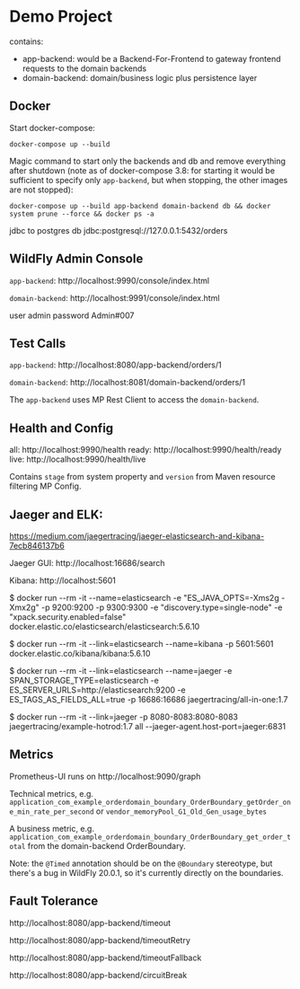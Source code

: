 # Demo Project

contains:
- app-backend: would be a Backend-For-Frontend to gateway frontend requests to the domain backends
- domain-backend: domain/business logic plus persistence layer


## Docker

Start docker-compose:

`docker-compose up --build`

Magic command to start only the backends and db and remove everything after shutdown (note as of docker-compose 3.8: for starting it would be sufficient to specify only `app-backend`, but when stopping, the other images are not stopped):

`docker-compose up --build app-backend domain-backend db && docker system prune --force && docker ps -a`

jdbc to postgres db
jdbc:postgresql://127.0.0.1:5432/orders


## WildFly Admin Console

`app-backend`: http://localhost:9990/console/index.html

`domain-backend`: http://localhost:9991/console/index.html

 user admin 
 password Admin#007


## Test Calls

`app-backend`: http://localhost:8080/app-backend/orders/1

`domain-backend`: http://localhost:8081/domain-backend/orders/1

The `app-backend` uses MP Rest Client to access the `domain-backend`.


## Health and Config

all: http://localhost:9990/health
ready: http://localhost:9990/health/ready
live: http://localhost:9990/health/live

Contains `stage` from system property and `version` from Maven resource filtering MP Config.


## Jaeger and ELK:

https://medium.com/jaegertracing/jaeger-elasticsearch-and-kibana-7ecb846137b6

Jaeger GUI: http://localhost:16686/search

Kibana: http://localhost:5601


$ docker run --rm -it --name=elasticsearch -e "ES_JAVA_OPTS=-Xms2g -Xmx2g" -p 9200:9200 -p 9300:9300 -e "discovery.type=single-node" -e "xpack.security.enabled=false" docker.elastic.co/elasticsearch/elasticsearch:5.6.10

$ docker run --rm -it --link=elasticsearch --name=kibana -p 5601:5601 docker.elastic.co/kibana/kibana:5.6.10

$ docker run --rm -it --link=elasticsearch --name=jaeger -e SPAN_STORAGE_TYPE=elasticsearch -e ES_SERVER_URLS=http://elasticsearch:9200 -e ES_TAGS_AS_FIELDS_ALL=true -p 16686:16686 jaegertracing/all-in-one:1.7

$ docker run --rm -it --link=jaeger -p 8080-8083:8080-8083 jaegertracing/example-hotrod:1.7 all --jaeger-agent.host-port=jaeger:6831


## Metrics

Prometheus-UI runs on http://localhost:9090/graph

Technical metrics, e.g. `application_com_example_orderdomain_boundary_OrderBoundary_getOrder_one_min_rate_per_second` or `vendor_memoryPool_G1_Old_Gen_usage_bytes`

A business metric, e.g. `application_com_example_orderdomain_boundary_OrderBoundary_get_order_total` from the domain-backend OrderBoundary.

Note: the `@Timed` annotation should be on the `@Boundary` stereotype, but there's a bug in WildFly 20.0.1, so it's currently directly on the boundaries.


## Fault Tolerance

http://localhost:8080/app-backend/timeout

http://localhost:8080/app-backend/timeoutRetry

http://localhost:8080/app-backend/timeoutFallback

http://localhost:8080/app-backend/circuitBreak
